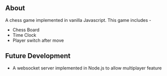## About

A chess game implemented in vanilla Javascript. This game includes -

* Chess Board
* Time Clock
* Player switch after move

## Future Development

* A websocket server implemented in Node.js to allow multiplayer feature
  

